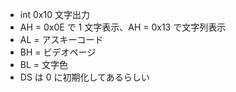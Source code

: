 * int 0x10 文字出力
* AH = 0x0E で 1 文字表示、AH = 0x13 で文字列表示
* AL = アスキーコード
* BH = ビデオページ
* BL = 文字色
* DS は 0 に初期化してあるらしい
